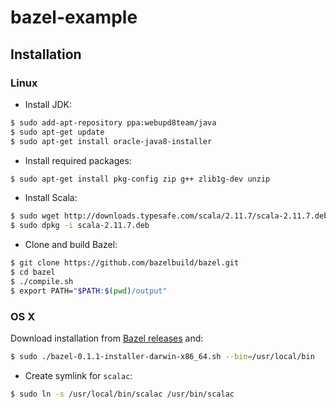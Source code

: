 # bazel-example

## Installation

### Linux

- Install JDK:

```bash
$ sudo add-apt-repository ppa:webupd8team/java
$ sudo apt-get update
$ sudo apt-get install oracle-java8-installer
```

- Install required packages:

```bash
$ sudo apt-get install pkg-config zip g++ zlib1g-dev unzip
```

- Install Scala:

```bash
$ sudo wget http://downloads.typesafe.com/scala/2.11.7/scala-2.11.7.deb
$ sudo dpkg -i scala-2.11.7.deb
```

- Clone and build Bazel:

```bash
$ git clone https://github.com/bazelbuild/bazel.git
$ cd bazel
$ ./compile.sh
$ export PATH="$PATH:$(pwd)/output"
```

### OS X

Download installation from [Bazel releases](https://github.com/bazelbuild/bazel/releases) and:

```bash
$ sudo ./bazel-0.1.1-installer-darwin-x86_64.sh --bin=/usr/local/bin
```

- Create symlink for `scalac`:

```bash
$ sudo ln -s /usr/local/bin/scalac /usr/bin/scalac
```
